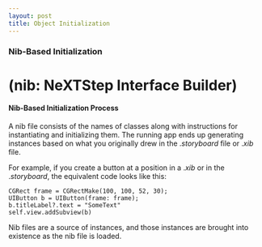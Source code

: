```yaml
---
layout: post
title: Object Initialization
---
```


### Nib-Based Initialization

(nib: NeXTStep Interface Builder)
=======
#### Nib-Based Initialization Process

A nib file consists of the names of classes along with instructions for instantiating and initializing them. The running app ends up generating instances based on what you originally drew in the ._storyboard_ file or ._xib_ file.

For example, if you create a button at a position in a ._xib_ or in the ._storyboard_, the equivalent code looks like this:

	CGRect frame = CGRectMake(100, 100, 52, 30);
    UIButton b = UIButton(frame: frame);
    b.titleLabel?.text = "SomeText"
    self.view.addSubview(b)
    
Nib files are a source of instances, and those instances are brought into existence as the nib file is loaded.

